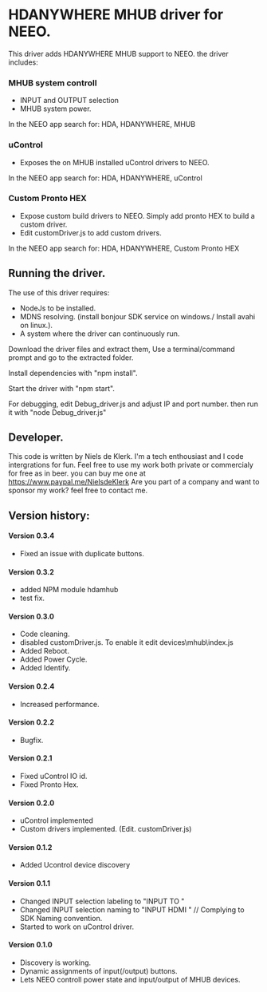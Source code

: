 # HDANYWHERE MHUB driver for NEEO.

This driver adds HDANYWHERE MHUB support to NEEO.
the driver includes:

### MHUB system controll

- INPUT and OUTPUT selection
- MHUB system power.

In the NEEO app search for: HDA, HDANYWHERE, MHUB

### uControl

- Exposes the on MHUB installed uControl drivers to NEEO.

In the NEEO app search for: HDA, HDANYWHERE, uControl

### Custom Pronto HEX

- Expose custom build drivers to NEEO. Simply add pronto HEX to build a custom driver.
- Edit customDriver.js to add custom drivers.

In the NEEO app search for: HDA, HDANYWHERE, Custom Pronto HEX

## Running the driver.

The use of this driver requires:

- NodeJs to be installed.
- MDNS resolving. (install bonjour SDK service on windows./ Install avahi on linux.).
- A system where the driver can continuously run.

Download the driver files and extract them,
Use a terminal/command prompt and go to the extracted folder.

Install dependencies with "npm install".

Start the driver with "npm start".

For debugging,
edit Debug_driver.js and adjust IP and port number.
then run it with "node Debug_driver.js"

## Developer.

This code is written by Niels de Klerk. I'm a tech enthousiast and I code intergrations for fun.
Feel free to use my work both private or commercialy for free as in beer.
you can buy me one at https://www.paypal.me/NielsdeKlerk
Are you part of a company and want to sponsor my work? feel free to contact me.

## Version history:

#### Version 0.3.4

- Fixed an issue with duplicate buttons.

#### Version 0.3.2

- added NPM module hdamhub
- test fix.

#### Version 0.3.0

- Code cleaning.
- disabled customDriver.js. To enable it edit devices\mhub\index.js
- Added Reboot.
- Added Power Cycle.
- Added Identify.

#### Version 0.2.4

- Increased performance.

#### Version 0.2.2

- Bugfix.

#### Version 0.2.1

- Fixed uControl IO id.
- Fixed Pronto Hex.

#### Version 0.2.0

- uControl implemented
- Custom drivers implemented. (Edit. customDriver.js)

#### Version 0.1.2

- Added Ucontrol device discovery

#### Version 0.1.1

- Changed INPUT selection labeling to "INPUT <InputId> TO <OutputId>"
- Changed INPUT selection naming to "INPUT HDMI <InputId><OutputId>" // Complying to SDK Naming convention.
- Started to work on uControl driver.

#### Version 0.1.0

- Discovery is working.
- Dynamic assignments of input(/output) buttons.
- Lets NEEO controll power state and input/output of MHUB devices.
